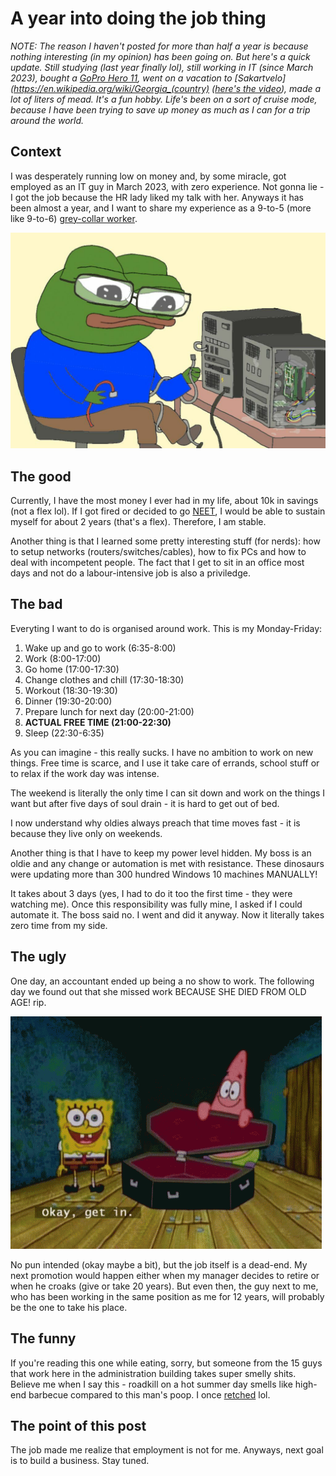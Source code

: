 # A year into doing the job thing

*NOTE: The reason I haven't posted for more than half a year is because nothing interesting (in my opinion) has been going on. But here's a quick update. Still studying (last year finally lol), still working in IT (since March 2023), bought a [GoPro Hero 11](https://gopro.com/en/us/shop/cameras/hero11-black/CHDHX-111-master.html), went on a vacation to [Sakartvelo](https://en.wikipedia.org/wiki/Georgia_(country) ([here's the video](https://www.youtube.com/watch?v=M8peFui4GRI)), made a lot of liters of mead. It's a fun hobby. Life's been on a sort of cruise mode, because I have been trying to save up money as much as I can for a trip around the world.*

## Context

I was desperately running low on money and, by some miracle, got employed as an IT guy in March 2023, with zero experience. Not gonna lie - I got the job because the HR lady liked my talk with her. Anyways it has been almost a year, and I want to share my experience as a 9-to-5 (more like 9-to-6) [grey-collar worker](https://en.wikipedia.org/wiki/Grey-collar).

![IT guys be like](/static/images/progression_ladder/itguypepe.jpg)

## The good

Currently, I have the most money I ever had in my life, about 10k in savings (not a flex lol). If I got fired or decided to go [NEET](https://en.wikipedia.org/wiki/NEET), I would be able to sustain myself for about 2 years (that's a flex). Therefore, I am stable.

Another thing is that I learned some pretty interesting stuff (for nerds): how to setup networks (routers/switches/cables), how to fix PCs and how to deal with incompetent people. The fact that I get to sit in an office most days and not do a labour-intensive job is also a priviledge.

## The bad

Everyting I want to do is organised around work. This is my Monday-Friday:

1. Wake up and go to work (6:35-8:00)
2. Work (8:00-17:00)
3. Go home (17:00-17:30)
4. Change clothes and chill (17:30-18:30)
5. Workout (18:30-19:30)
6. Dinner (19:30-20:00)
7. Prepare lunch for next day (20:00-21:00)
8. **ACTUAL FREE TIME (21:00-22:30)**
9. Sleep (22:30-6:35)

As you can imagine - this really sucks. I have no ambition to work on new things. Free time is scarce, and I use it take care of errands, school stuff or to relax if the work day was intense. 

The weekend is literally the only time I can sit down and work on the things I want but after five days of soul drain - it is hard to get out of bed.

I now understand why oldies always preach that time moves fast - it is because they live only on weekends.

Another thing is that I have to keep my power level hidden. My boss is an oldie and any change or automation is met with resistance. These dinosaurs were updating more than 300 hundred Windows 10 machines MANUALLY! 

It takes about 3 days (yes, I had to do it too the first time - they were watching me). Once this responsibility was fully mine, I asked if I could automate it. The boss said no. I went and did it anyway. Now it literally takes zero time from my side.

## The ugly

One day, an accountant ended up being a no show to work. The following day we found out that she missed work BECAUSE SHE DIED FROM OLD AGE! rip.

![Is this how you will die?](/static/images/progression_ladder/spongebob.gif)

No pun intended (okay maybe a bit), but the job itself is a dead-end. My next promotion would happen either when my manager decides to retire or when he croaks (give or take 20 years). But even then, the guy next to me, who has been working in the same position as me for 12 years, will probably be the one to take his place.

## The funny

If you're reading this one while eating, sorry, but someone from the 15 guys that work here in the administration building takes super smelly shits. Believe me when I say this - roadkill on a hot summer day smells like high-end barbecue compared to this man's poop. I once [retched](https://en.wikipedia.org/wiki/Retching) lol.

## The point of this post

The job made me realize that employment is not for me. Anyways, next goal is to build a business. Stay tuned.